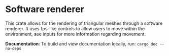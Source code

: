 # Software renderer

This crate allows for the rendering of triangular meshes through a software renderer. It uses fps-like controls to allow users to move within the environment, see inputs for more information regarding movement.

**Documentation**: To build and view documentation locally, run: ```cargo doc --no-deps```

